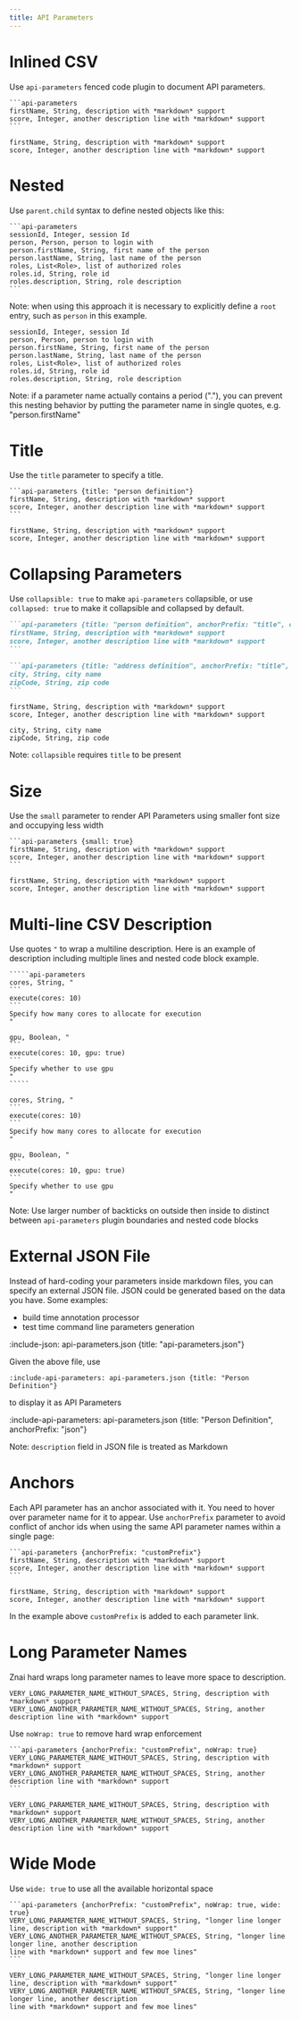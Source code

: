 ```yaml
---
title: API Parameters
---
```


# Inlined CSV

Use `api-parameters` fenced code plugin to document API parameters.

    ```api-parameters
    firstName, String, description with *markdown* support
    score, Integer, another description line with *markdown* support
    ```

```api-parameters {anchorPrefix: "inlined_csv"}
firstName, String, description with *markdown* support
score, Integer, another description line with *markdown* support
```

# Nested

Use `parent.child` syntax to define nested objects like this:

    ```api-parameters
    sessionId, Integer, session Id
    person, Person, person to login with
    person.firstName, String, first name of the person
    person.lastName, String, last name of the person
    roles, List<Role>, list of authorized roles
    roles.id, String, role id 
    roles.description, String, role description
    ```
    
Note: when using this approach it is necessary to explicitly define a `root` entry, such as `person` in this example.

```api-parameters {anchorPrefix: "nested_inlined_csv"}
sessionId, Integer, session Id
person, Person, person to login with
person.firstName, String, first name of the person
person.lastName, String, last name of the person
roles, List<Role>, list of authorized roles
roles.id, String, role id 
roles.description, String, role description
```

Note: if a parameter name actually contains a period ("."), you can prevent this nesting behavior by putting the parameter name in single quotes, e.g. "person.firstName"

# Title

Use the `title` parameter to specify a title.
    
    ```api-parameters {title: "person definition"}
    firstName, String, description with *markdown* support
    score, Integer, another description line with *markdown* support
    ```

```api-parameters {title: "person definition", anchorPrefix: "title"}
firstName, String, description with *markdown* support
score, Integer, another description line with *markdown* support
```

# Collapsing Parameters

Use `collapsible: true` to make `api-parameters` collapsible, or use `collapsed: true` to make it collapsible and collapsed by default. 

`````markdown
```api-parameters {title: "person definition", anchorPrefix: "title", collapsed: true}
firstName, String, description with *markdown* support
score, Integer, another description line with *markdown* support
```

```api-parameters {title: "address definition", anchorPrefix: "title", collapsed: true}
city, String, city name
zipCode, String, zip code
```
`````

```api-parameters {title: "person definition", anchorPrefix: "title", collapsed: true}
firstName, String, description with *markdown* support
score, Integer, another description line with *markdown* support
```

```api-parameters {title: "address definition", anchorPrefix: "title", collapsed: true}
city, String, city name
zipCode, String, zip code
```

Note: `collapsible` requires `title` to be present

# Size

Use the `small` parameter to render API Parameters using smaller font size and occupying less width

    ```api-parameters {small: true}
    firstName, String, description with *markdown* support
    score, Integer, another description line with *markdown* support
    ```

```api-parameters {small: true, anchorPrefix: "size"}
firstName, String, description with *markdown* support
score, Integer, another description line with *markdown* support
```

# Multi-line CSV Description

Use quotes `"` to wrap a multiline description. Here is an example of description including multiple lines and 
nested code block example.

    `````api-parameters 
    cores, String, "
    ```
    execute(cores: 10)
    ```
    Specify how many cores to allocate for execution
    "
    
    gpu, Boolean, "
    ```
    execute(cores: 10, gpu: true)
    ```
    Specify whether to use gpu
    "
    `````

`````api-parameters 
cores, String, "
```
execute(cores: 10)
```
Specify how many cores to allocate for execution
"

gpu, Boolean, "
```
execute(cores: 10, gpu: true)
```
Specify whether to use gpu
"
`````

Note: Use larger number of backticks on outside then inside to distinct between `api-parameters` plugin boundaries 
and nested code blocks

# External JSON File

Instead of hard-coding your parameters inside markdown files, you can specify an external JSON file.
JSON could be generated based on the data you have. Some examples:
* build time annotation processor
* test time command line parameters generation

:include-json: api-parameters.json {title: "api-parameters.json"}

Given the above file, use

    :include-api-parameters: api-parameters.json {title: "Person Definition"}

to display it as API Parameters
    
:include-api-parameters: api-parameters.json {title: "Person Definition", anchorPrefix: "json"}
    
Note: `description` field in JSON file is treated as Markdown
 
# Anchors

Each API parameter has an anchor associated with it. You need to hover over parameter name for it to appear.
Use `anchorPrefix` parameter to avoid conflict of anchor ids when using the same API parameter names within a single page:

    ```api-parameters {anchorPrefix: "customPrefix"}
    firstName, String, description with *markdown* support
    score, Integer, another description line with *markdown* support
    ```

```api-parameters {anchorPrefix: "customPrefix"}
firstName, String, description with *markdown* support
score, Integer, another description line with *markdown* support
```

In the example above `customPrefix` is added to each parameter link.

# Long Parameter Names

Znai hard wraps long parameter names to leave more space to description. 

```api-parameters {anchorPrefix: "customPrefix"}
VERY_LONG_PARAMETER_NAME_WITHOUT_SPACES, String, description with *markdown* support
VERY_LONG_ANOTHER_PARAMETER_NAME_WITHOUT_SPACES, String, another description line with *markdown* support
```

Use `noWrap: true` to remove hard wrap enforcement

    ```api-parameters {anchorPrefix: "customPrefix", noWrap: true}
    VERY_LONG_PARAMETER_NAME_WITHOUT_SPACES, String, description with *markdown* support
    VERY_LONG_ANOTHER_PARAMETER_NAME_WITHOUT_SPACES, String, another description line with *markdown* support
    ```

```api-parameters {anchorPrefix: "customPrefix", noWrap: true}
VERY_LONG_PARAMETER_NAME_WITHOUT_SPACES, String, description with *markdown* support
VERY_LONG_ANOTHER_PARAMETER_NAME_WITHOUT_SPACES, String, another description line with *markdown* support
```

# Wide Mode

Use `wide: true` to use all the available horizontal space

    ```api-parameters {anchorPrefix: "customPrefix", noWrap: true, wide: true}
    VERY_LONG_PARAMETER_NAME_WITHOUT_SPACES, String, "longer line longer line, description with *markdown* support"
    VERY_LONG_ANOTHER_PARAMETER_NAME_WITHOUT_SPACES, String, "longer line longer line, another description 
    line with *markdown* support and few moe lines"
    ```

```api-parameters {anchorPrefix: "customPrefix", noWrap: true, wide: true}
VERY_LONG_PARAMETER_NAME_WITHOUT_SPACES, String, "longer line longer line, description with *markdown* support"
VERY_LONG_ANOTHER_PARAMETER_NAME_WITHOUT_SPACES, String, "longer line longer line, another description 
line with *markdown* support and few moe lines"
```
